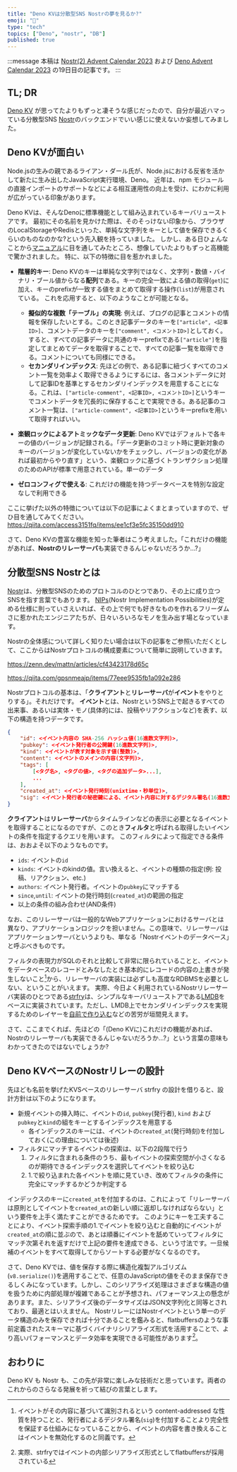 ```yaml
---
title: "Deno KVは分散型SNS Nostrの夢を見るか?"
emoji: "🦕"
type: "tech"
topics: ["Deno", "nostr", "DB"]
published: true
---
```


:::message
本稿は [Nostr(2) Advent Calendar 2023](https://adventar.org/calendars/8880) および [Deno Advent Calendar 2023](https://qiita.com/advent-calendar/2023/deno) の19日目の記事です。
:::

## TL; DR
[Deno KV](https://deno.com/kv) が思ってたよりもずっと凄そうな感じだったので、自分が最近ハマっている分散型SNS [Nostr](https://nostr.com/)のバックエンドでいい感じに使えないか妄想してみました。

## Deno KVが面白い
Node.jsの生みの親であるライアン・ダール氏が、Node.jsにおける反省を活かして新たに生み出したJavaScript実行環境、Deno。
近年は、npm モジュールの直接インポートのサポートなどによる相互運用性の向上を受け、にわかに利用が広がっている印象があります。

Deno KVは、そんなDenoに標準機能として組み込まれているキーバリューストアです。
最初にその名前を見かけた際は、そのそっけない印象から、ブラウザのLocalStorageやRedisといった、単純な文字列をキーとして値を保存できるくらいのものなのかな?という先入観を持っていました。
しかし、ある日ひょんなことから[マニュアル](https://docs.deno.com/kv/manual)に目を通してみたところ、想像していたよりもずっと高機能で驚かされました。
特に、以下の特徴に目を惹かれました。

- **階層的キー**: Deno KVのキーは単純な文字列ではなく、文字列・数値・バイナリ・ブール値からなる**配列**である。キーの完全一致による値の取得(`get`)に加え、キーのprefixが一致する値をまとめて取得する操作(`list`)が用意されている。
これを応用すると、以下のようなことが可能となる。
    - **擬似的な複数「テーブル」の実現**: 例えば、ブログの記事とコメントの情報を保存したいとする。このとき記事データのキーを`["article", <記事ID>]`、コメントデータのキーを`["comment", <コメントID>]`としておく。すると、すべての記事データに共通のキーprefixである`["article"]`を指定してまとめてデータを取得することで、すべての記事一覧を取得できる。コメントについても同様にできる。
    - **セカンダリインデックス**: 先ほどの例で、ある記事に紐づくすべてのコメント一覧を効率よく取得できるようにするには、各コメントデータに対して記事IDを基準とするセカンダリインデックスを用意することになる。これは、`["article-comment", <記事ID>, <コメントID>]`というキーでコメントデータを冗長的に保存することで実現できる。ある記事のコメント一覧は、`["article-comment", <記事ID>]`というキーprefixを用いて取得すればいい。

- **楽観ロックによるアトミックなデータ更新**: Deno KVではデフォルトで各キーの値のバージョンが記録される。「データ更新のコミット時に更新対象のキーのバージョンが変化していないかをチェックし、バージョンの変化があれば最初からやり直す」という、楽観ロックに基づくトランザクション処理のためのAPIが標準で用意されている。単一のデータ

- **ゼロコンフィグで使える**: これだけの機能を持つデータベースを特別な設定なしで利用できる

ここに挙げた以外の特徴については以下の記事によくまとまっていますので、ぜひ目を通してみてください。
https://qiita.com/access3151fq/items/ee1cf3e5fc35150dd910

さて、Deno KVの豊富な機能を知った筆者はこう考えました。「これだけの機能があれば、**Nostrのリレーサーバ**も実装できるんじゃないだろうか…?」


## 分散型SNS Nostrとは
[Nostr](https://nostr.com/)は、分散型SNSのためのプロトコルのひとつであり、その上に成り立つSNSを指す言葉でもあります。
[NIPs](https://github.com/nostr-protocol/nips)(Nostr Implementation Possibilities)が定める仕様に則っていさえいれば、その上で何でも好きなものを作れるフリーダムさに惹かれたエンジニアたちが、日々いろいろなモノを生み出す場となっています。

Nostrの全体感について詳しく知りたい場合は以下の記事をご参照いただくとして、ここからはNostrプロトコルの構成要素について簡単に説明していきます。

https://zenn.dev/mattn/articles/cf43423178d65c

https://qiita.com/gpsnmeajp/items/77eee9535fb1a092e286


Nostrプロトコルの基本は、「**クライアント**と**リレーサーバ**が**イベント**をやりとりする」。それだけです。
**イベント**とは、NostrというSNS上で起きるすべての出来事、あるいは実体・モノ(具体的には、投稿やリアクションなど)を表す、以下の構造を持つデータです。

```json
{
    "id": <イベント内容の SHA-256 ハッシュ値(16進数文字列)>,
    "pubkey": <イベント発行者の公開鍵(16進数文字列)>,
    "kind": <イベントが表す対象を示す値(整数)>,
    "content": <イベントのメインの内容(文字列)>,
    "tags": [
        [<タグ名>, <タグの値>, <タグの追加データ>...],
        ...
    ],
    "created_at": <イベント発行時刻(unixtime・秒単位)>,
    "sig": <イベント発行者の秘密鍵による、イベント内容に対するデジタル署名(16進数文字列)>,
}
```

**クライアント**は**リレーサーバ**からタイムラインなどの表示に必要となるイベントを取得することになるのですが、このとき**フィルタ**と呼ばれる取得したいイベントの条件を指定するクエリを用います。
このフィルタによって指定できる条件は、おおよそ以下のようなものです。

- `ids`: イベントの`id`
- `kinds`: イベントのkindの値。言い換えると、イベントの種類の指定(例: 投稿、リアクション、etc.)
- `authors`: イベント発行者。イベントの`pubkey`にマッチする
- `since`,`until`: イベントの発行時刻(`created_at`)の範囲の指定
- 以上の条件の組み合わせ(AND条件)

なお、このリレーサーバは一般的なWebアプリケーションにおけるサーバとは異なり、アプリケーションロジックを担いません。この意味で、リレーサーバはアプリケーションサーバというよりも、単なる「Nostrイベントのデータベース」と呼ぶべきものです。

フィルタの表現力がSQLのそれと比較して非常に限られていることと、イベントをデータベースのレコードとみなしたとき基本的にレコードの内容の上書きが発生しないこと[^no-overwrite]から、リレーサーバの実装には必ずしも高度なRDBMSを必要としない、ということがいえます。
実際、今日よく利用されているNostrリレーサーバ実装のひとつである[strfry](https://github.com/hoytech/strfry)は、シンプルなキーバリューストアである[LMDB](http://www.lmdb.tech/doc/index.html)をベースに実装されています。ただし、LMDB上でセカンダリインデックスを実現するためのレイヤーを[自前で作り込む](https://github.com/hoytech/rasgueadb)などの苦労が垣間見えます。

さて、ここまでくれば、先ほどの「(Deno KVに)これだけの機能があれば、Nostrのリレーサーバも実装できるんじゃないだろうか…?」という言葉の意味もわかってきたのではないでしょうか?

[^no-overwrite]: イベントがその内容に基づいて識別されるという content-addressed な性質を持つことと、発行者によるデジタル署名(`sig`)を付加することより完全性を保証する仕組みになっていることから、イベントの内容を書き換えることはイベントを無効化するのと同義です。

## Deno KVベースのNostrリレーの設計

先ほども名前を挙げたKVSベースのリレーサーバ strfry の設計を借りると、設計方針は以下のようになります。

- 新規イベントの挿入時に、イベントの`id`, `pubkey`(発行者), `kind` および `pubkey`と`kind`の組をキーとするインデックスを用意する
    - 各インデックスのキーには、イベントの`created_at`(発行時刻)を付加しておく(この理由については後述)
- フィルタにマッチするイベントの探索は、以下の2段階で行う
    1. フィルタに含まれる条件のうち、最もイベントの探索空間が小さくなるのが期待できるインデックスを選択してイベントを絞り込む
    2. 1.で絞り込まれた各イベントを順に見ていき、改めてフィルタの条件に完全にマッチするかどうか判定する

インデックスのキーに`created_at`を付加するのは、これによって「リレーサーバは原則としてイベントを`created_at`の新しい順に返却しなければならない」という要件を上手く満たすことができるためです。
このようにキーを工夫することにより、イベント探索手順の1.でイベントを絞り込むと自動的にイベントが`created_at`の順に並ぶので、あとは順番にイベントを舐めていってフィルタにマッチ次第それを返すだけで上記の要件を達成できる、という寸法です。一旦候補のイベントをすべて取得してからソートする必要がなくなるのです。

さて、Deno KVでは、値を保存する際に構造化複製アルゴリズム(`v8.serialize()`)を適用することで、任意のJavaScriptの値をそのまま保存できるしくみになっています。しかし、このシリアライズ処理はさまざまな構造の値を扱うために内部処理が複雑であることが予想され、パフォーマンス上の懸念があります。また、シリアライズ後のデータサイズはJSON文字列化と同等とされており、最適とはいえません。
NostrリレーにはNostrイベントという単一のデータ構造のみを保存できれば十分であることを鑑みると、flatbuffersのような事前定義されたスキーマに基づくバイナリシリアライズ形式を活用することで、より高いパフォーマンスとデータ効率を実現できる可能性があります[^strfry-flatbuffers]。

[^strfry-flatbuffers]: 実際、strfryではイベントの内部シリアライズ形式としてflatbuffersが採用されている


## おわりに
Deno KV も Nostr も、この先が非常に楽しみな技術だと思っています。両者のこれからのさらなる発展を祈って結びの言葉とします。
